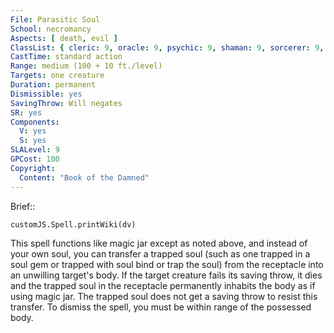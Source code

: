 ```yaml
---
File: Parasitic Soul
School: necromancy
Aspects: [ death, evil ]
ClassList: { cleric: 9, oracle: 9, psychic: 9, shaman: 9, sorcerer: 9, wizard: 9, witch: 9 }
CastTime: standard action
Range: medium (100 + 10 ft./level)
Targets: one creature
Duration: permanent
Dismissible: yes
SavingThrow: Will negates
SR: yes
Components:
  V: yes
  S: yes
SLALevel: 9
GPCost: 100
Copyright:
  Content: "Book of the Damned"
---
```

Brief:: 

```dataviewjs
customJS.Spell.printWiki(dv)
```

This spell functions like magic jar except as noted above, and instead of your own soul, you can transfer a trapped soul (such as one trapped in a soul gem or trapped with soul bind or trap the soul) from the receptacle into an unwilling target's body. If the target creature fails its saving throw, it dies and the trapped soul in the receptacle permanently inhabits the body as if using magic jar. The trapped soul does not get a saving throw to resist this transfer. To dismiss the spell, you must be within range of the possessed body.
